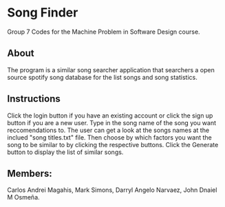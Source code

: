# Song Finder
Group 7 Codes for the Machine Problem in Software Design course.

## About
The program is a similar song searcher application that searchers a open source spotify song database for the list songs and song statistics.

## Instructions
Click the login button if you have an existing account or click the sign up button if you are a new user.
Type in the song name of the song you want reccomendations to. The user can get a look at the songs names at the inclued "song titles.txt" file. 
Then choose by which factors you want the song to be similar to by clicking the respective buttons. 
Click the Generate button to display the list of similar songs.

## Members:
   Carlos Andrei Magahis,
   Mark Simons,
   Darryl Angelo Narvaez,
   John Dnaiel M Osmeña.
